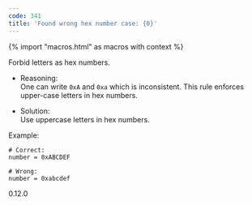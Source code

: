 ```yaml
---
code: 341
title: 'Found wrong hex number case: {0}'
---
```


{% import "macros.html" as macros with context %}

Forbid letters as hex numbers.

  - Reasoning:  
    One can write `0xA` and `0xa` which is inconsistent. This rule
    enforces upper-case letters in hex numbers.

  - Solution:  
    Use uppercase letters in hex numbers.

Example:

    # Correct:
    number = 0xABCDEF
    
    # Wrong:
    number = 0xabcdef

<div class="versionadded">

0.12.0

</div>